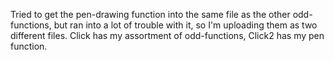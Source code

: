 Tried to get the pen-drawing function into the same file as the other odd-functions,
but ran into a lot of trouble with it, so I'm uploading them as two different files.
Click has my assortment of odd-functions, Click2 has my pen function.